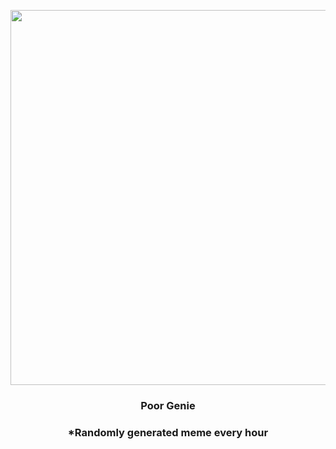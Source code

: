 <p align="center">
        <img src="https://i.redd.it/o014710h9dq81.jpg" width="600" height="600">
        </p>
        <h3 align="center">Poor Genie</h3>
        <h3 align="center">*Randomly generated meme every hour</h3>
    